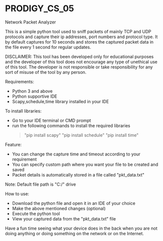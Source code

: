 # PRODIGY_CS_05
Network Packet Analyzer

This is a simple python tool used to sniff packets of mainly TCP and UDP protocols and capture their ip addresses, port numbers and protocol type. It by default captures for 10 seconds and stores the captured packet data in the file every 1 second for regular updates. 

DISCLAIMER: This tool has been developed only for educational purposes and the developer of this tool does not encourage any type of unethical use of this tool. The developer is not responsible or take responsibility for any sort of misuse of the tool by any person.   

Requirements:
- Python 3 and above
- Python supportive IDE
- Scapy,schedule,time library installed in your IDE

To install libraries:
- Go to your IDE terminal or CMD prompt
- run the following commands to install the required libraries
  > "pip install scapy"
  > "pip install schedule"
  > "pip install time"

Feature: 
- You can change the capture time and timeout according to your requirement
- You can specify custom path where you want your file to be created and saved 
- Packet details is automatically stored in a file called "pkt_data.txt"

Note: Default file path is "C:/" drive

How to use:
- Download the python file and open it in an IDE of your choice
- Make the above mentioned changes (optional)
- Execute the python tool
- View your captured data from the "pkt_data.txt" file

Have a fun time seeing what your device does in the back when you are not doing anything or doing something on the network or on the Internet.
  
